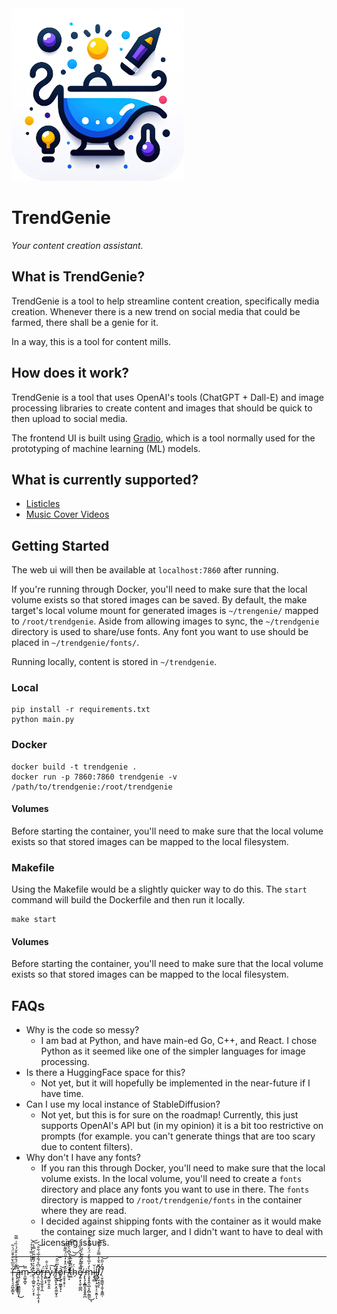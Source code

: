 <img src="./static/logo-v2.png" width=276 alt="TrendGenie icon">

# TrendGenie
_Your content creation assistant._

## What is TrendGenie?

TrendGenie is a tool to help streamline content creation, specifically media creation. 
Whenever there is a new trend on social media that could be farmed, there shall be a genie for it.

In a way, this is a tool for content mills.

## How does it work?

TrendGenie is a tool that uses OpenAI's tools (ChatGPT + Dall-E) and image processing libraries to create content and 
images that should be quick to then upload to social media.

The frontend UI is built using [Gradio](https://gradio.app/), which is a tool normally used for the prototyping of
machine learning (ML) models.

## What is currently supported?

- [Listicles](./ui/listicles/README.md)
- [Music Cover Videos](./ui/music/README.md)

## Getting Started

The web ui will then be available at `localhost:7860` after running. 

If you're running through Docker, you'll need to make sure that the local volume exists so that stored images can be 
saved. By default, the make target's local volume mount for generated images is `~/trengenie/` mapped to `/root/trendgenie`.
Aside from allowing images to sync, the `~/trendgenie` directory is used to share/use fonts. Any font you want to use
should be placed in `~/trendgenie/fonts/`.

Running locally, content is stored in `~/trendgenie`.

### Local

```shell
pip install -r requirements.txt
python main.py
```

### Docker


```shell
docker build -t trendgenie .
docker run -p 7860:7860 trendgenie -v /path/to/trendgenie:/root/trendgenie
```

#### Volumes

Before starting the container, you'll need to make sure that the local volume exists so that stored images can be
mapped to the local filesystem.

### Makefile

Using the Makefile would be a slightly quicker way to do this. The `start` command will build the Dockerfile and then 
run it locally.

```shell
make start
```

#### Volumes

Before starting the container, you'll need to make sure that the local volume exists so that stored images can be
mapped to the local filesystem.

## FAQs
- Why is the code so messy?
    - I am bad at Python, and have main-ed Go, C++, and React. I chose Python as it seemed like one of the simpler 
      languages for image processing.
- Is there a HuggingFace space for this?
  - Not yet, but it will hopefully be implemented in the near-future if I have time.
- Can I use my local instance of StableDiffusion?
  - Not yet, but this is for sure on the roadmap! Currently, this just supports OpenAI's API but (in my opinion) it is 
    a bit too restrictive on prompts (for example. you can't generate things that are too scary due to content filters).
- Why don't I have any fonts?
  - If you ran this through Docker, you'll need to make sure that the local volume exists. In the local volume, you'll 
    need to create a `fonts` directory and place any fonts you want to use in there. The `fonts` directory is mapped to
    `/root/trendgenie/fonts` in the container where they are read.
  - I decided against shipping fonts with the container as it would make the container size much larger, 
    and I didn't want to have to deal with licensing issues.

---

ȉ̶̛̹̞̟̖͉̯̪̟̳͙͗̄̅͛̆̊͒̄̈́͑͂̚͘ ̶̢̡̧͍̭͍̱͚͔̈́͊̈́̑͋̇͒̆́͑̏͗̿͂̚ą̵̘͉̹̙͖̳̲͚͈̩̓͜͝m̴̯͚͎̪̟̿ ̶̤̓̈́̽͛̎̎̈̿̔͛̊́͘͝s̴̨̠̜̻͍̮̹̤̗͙͒̉͛́͌͊̃̈́̿̾͝ͅȍ̶͔̤̝̹̪͉̮͈̹̩̲̖̭͔͎̈͆̊́͂̾̅́͋̑̕̕͝r̶̢̩̖̬̼̞̬͎̼̈́r̵̢̻͔̝͒̋͗̐y̷͍͚̠̭͓͈̾͠ ̸̦̋̈́͘͜͜f̶̨͕͖̙̭͕̭̯̼̰͙̠̒̅̈̋̑͝o̸̡̗̘̠̫͇̥̘͛͝ͅr̶͔̮͓͔̥̹̋͛̈̍̽̒̋̈́̏͌̋͠͝͠ ̸̛̼̠̘̒̈́̿̈̈́̔͆̆̀̏̀̕͘̕t̴͖̆̿̇̆̅̽͘͝͝ḧ̴̗́e̸̡͍͙̖͈̜͇̪͌́̎̓́̈́̔̑̍̏̑͐̓ ̶̨̢̧͙̲͇͙̬̭̝͍̪̀͋̂͂̈́̌̅̍̈́͘m̵̧͙̟̭͎̺͔̗̻̖̳̼̀̒̓̅͛̎̓̈́̓̈̌̉̽̂͜͝ͅi̷͙͉̻̇̆ĺ̶̻͚͓̣̗̫̝͔̠̯̭̩ͅļ̸̛̙̮̣̭͉͆̌͛̐̔̿̊́̔́̌̚͝ͅ.̸̹̮̩̳̼̖̝̬͔͍̳̣̌̀̓̋̑̚͝

